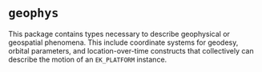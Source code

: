 # `geophys`

This package contains types necessary to describe geophysical or geospatial
phenomena. This include coordinate systems for geodesy, orbital parameters,
and location-over-time constructs that collectively can describe the motion
of an `EK_PLATFORM` instance.

